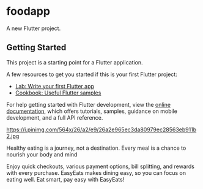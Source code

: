 # foodapp

A new Flutter project.

## Getting Started

This project is a starting point for a Flutter application.

A few resources to get you started if this is your first Flutter project:

- [Lab: Write your first Flutter app](https://docs.flutter.dev/get-started/codelab)
- [Cookbook: Useful Flutter samples](https://docs.flutter.dev/cookbook)

For help getting started with Flutter development, view the
[online documentation](https://docs.flutter.dev/), which offers tutorials,
samples, guidance on mobile development, and a full API reference.



https://i.pinimg.com/564x/26/a2/e9/26a2e965ec3da80979ec28563eb911b2.jpg


Healthy eating is a journey, not a destination. Every meal is a chance to nourish your body and mind


Enjoy quick checkouts, various payment options, bill splitting, and rewards with every purchase. EasyEats makes dining easy, so you can focus on eating well. Eat smart, pay easy with EasyEats!